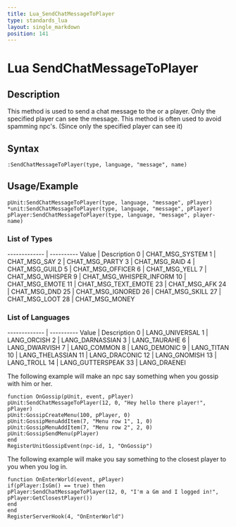```yaml
---
title: Lua_SendChatMessageToPlayer
type: standards_lua
layout: single_markdown
position: 141
---
```


# Lua SendChatMessageToPlayer

## Description

This method is used to send a chat message to the or a player. Only the specified player can see the message. This method is often used to avoid spamming npc's. (Since only the specified player can see it)

## Syntax

```
:SendChatMessageToPlayer(type, language, "message", name)
```

## Usage/Example

```
pUnit:SendChatMessageToPlayer(type, language, "message", pPlayer)
*unit:SendChatMessageToPlayer(type, language, "message", pPlayer)
pPlayer:SendChatMessageToPlayer(type, language, "message", player-name)
```

### List of Types

------------- | ---------- 
Value         | Description
0             | CHAT_MSG_SYSTEM
1             | CHAT_MSG_SAY
2             | CHAT_MSG_PARTY
3             | CHAT_MSG_RAID
4             | CHAT_MSG_GUILD
5             | CHAT_MSG_OFFICER
6             | CHAT_MSG_YELL
7             | CHAT_MSG_WHISPER
9             | CHAT_MSG_WHISPER_INFORM
10            | CHAT_MSG_EMOTE
11            | CHAT_MSG_TEXT_EMOTE
23            | CHAT_MSG_AFK
24            | CHAT_MSG_DND
25            | CHAT_MSG_IGNORED
26            | CHAT_MSG_SKILL
27            | CHAT_MSG_LOOT
28            | CHAT_MSG_MONEY

### List of Languages

------------- | ---------- 
Value         | Description
0             | LANG_UNIVERSAL
1             | LANG_ORCISH
2             | LANG_DARNASSIAN
3             | LANG_TAURAHE
6             | LANG_DWARVISH
7             | LANG_COMMON
8             | LANG_DEMONIC
9             | LANG_TITAN
10            | LANG_THELASSIAN
11            | LANG_DRACONIC
12            | LANG_GNOMISH
13            | LANG_TROLL
14            | LANG_GUTTERSPEAK
33            | LANG_DRAENEI

The following example will make an npc say something when you gossip with him or her.

```
function OnGossip(pUnit, event, pPlayer)
pUnit:SendChatMessageToPlayer(12, 0, "Hey hello there player!", pPlayer)
pUnit:GossipCreateMenu(100, pPlayer, 0)
pUnit:GossipMenuAddItem(7, "Menu row 1", 1, 0)
pUnit:GossipMenuAddItem(7, "Menu row 2", 2, 0)
pUnit:GossipSendMenu(pPlayer)
end
RegisterUnitGossipEvent(npc-id, 1, "OnGossip")
```

The following example will make you say something to the closest player to you when you log in.

```
function OnEnterWorld(event, pPlayer)
if(pPlayer:IsGm() == true) then
pPlayer:SendChatMessageToPlayer(12, 0, "I'm a Gm and I logged in!", pPlayer:GetClosestPlayer())
end
end
RegisterServerHook(4, "OnEnterWorld")
```